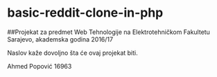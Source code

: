 # basic-reddit-clone-in-php

##Projekat za predmet Web Tehnologije na Elektrotehničkom Fakultetu Sarajevo, akademska godina 2016/17

Naslov kaže dovoljno šta će ovaj projekat biti.

Ahmed Popović
16963
